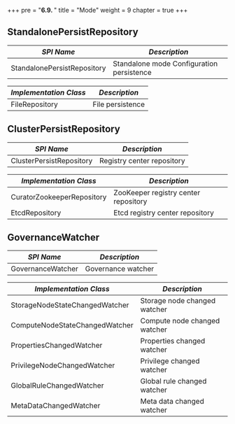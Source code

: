 +++
pre = "<b>6.9. </b>"
title = "Mode"
weight = 9
chapter = true
+++

## StandalonePersistRepository

| *SPI Name*                     | *Description*                            |
| ----------------------------- | ----------------------------------------  |
| StandalonePersistRepository   | Standalone mode Configuration persistence |

| *Implementation Class*        | *Description*                             |
| ----------------------------- | ----------------------------------------- |
| FileRepository                | File persistence                          |

## ClusterPersistRepository

| *SPI Name*                       | *Description*                        |
| -------------------------------- | ------------------------------------ |
| ClusterPersistRepository         | Registry center repository           |

| *Implementation Class*           | *Description*                        |
| -------------------------------- | ------------------------------------ |
| CuratorZookeeperRepository       | ZooKeeper registry center repository |
| EtcdRepository                   | Etcd registry center repository      |

## GovernanceWatcher

| *SPI Name*                       | *Description*                 |
| -------------------------------- | ----------------------------- |
| GovernanceWatcher                | Governance watcher            |

| *Implementation Class*           | *Description*                     |
| -------------------------------- | --------------------------------- |
| StorageNodeStateChangedWatcher   | Storage node changed watcher      |
| ComputeNodeStateChangedWatcher   | Compute node changed watcher      |
| PropertiesChangedWatcher         | Properties changed watcher        |
| PrivilegeNodeChangedWatcher      | Privilege changed watcher         |
| GlobalRuleChangedWatcher         | Global rule changed watcher       |
| MetaDataChangedWatcher           | Meta data changed watcher         |
